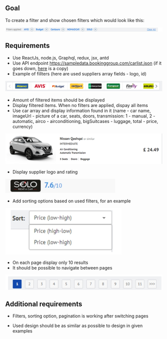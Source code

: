 ## Goal

To create a filter and show chosen filters which would look like this:

![applied filters](appliedFilters.png)

## Requirements

- Use ReactJs, node.js, Graphql, redux, jsx, antd
- Use API endpoint https://sampledata.bookinggroup.com/carlist.json (if it goes down, [here](./_data.json) is a copy)
- Example of fillters (here are used suppliers array fields - logo, id)

![filter](filter.png)

- Amount of filtered items should be displayed
- Display filtered items. When no filters are applied, dispay all items
- Use car array and display information found in it (name - car name, imageUrl - picture of a car, seats, doors, transmission: 1 - manual, 2 - automatic, airco - airconditioning, bigSuitcases - luggage, total - price, currency)

![item example](itemExample.png)

- Display supplier logo and rating

![supplier rating](supplierRating.png)

- Add sorting options based on used filters, for an example

![sorting](sorting.png)

- On each page display only 10 results
- It should be possible to navigate between pages

![pages](pages.png)

## Additional requirements

- Filters, sorting option, pagination is working after switching pages

- Used design should be as similar as possible to design in given examples
